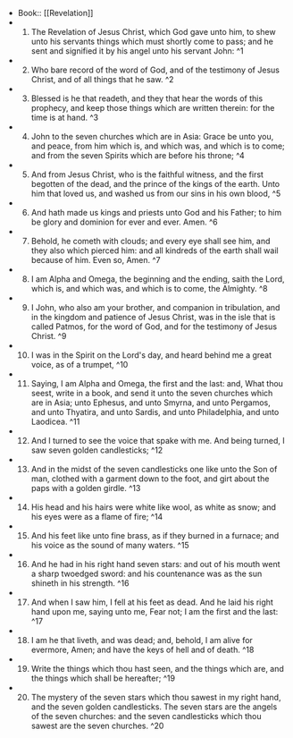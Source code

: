 - Book:: [[Revelation]]
- 1. The Revelation of Jesus Christ, which God gave unto him, to shew unto his servants things which must shortly come to pass; and he sent and signified it by his angel unto his servant John: ^1
- 2. Who bare record of the word of God, and of the testimony of Jesus Christ, and of all things that he saw. ^2
- 3. Blessed is he that readeth, and they that hear the words of this prophecy, and keep those things which are written therein: for the time is at hand. ^3
- 4. John to the seven churches which are in Asia: Grace be unto you, and peace, from him which is, and which was, and which is to come; and from the seven Spirits which are before his throne; ^4
- 5. And from Jesus Christ, who is the faithful witness, and the first begotten of the dead, and the prince of the kings of the earth. Unto him that loved us, and washed us from our sins in his own blood, ^5
- 6. And hath made us kings and priests unto God and his Father; to him be glory and dominion for ever and ever. Amen. ^6
- 7. Behold, he cometh with clouds; and every eye shall see him, and they also which pierced him: and all kindreds of the earth shall wail because of him. Even so, Amen. ^7
- 8. I am Alpha and Omega, the beginning and the ending, saith the Lord, which is, and which was, and which is to come, the Almighty. ^8
- 9. I John, who also am your brother, and companion in tribulation, and in the kingdom and patience of Jesus Christ, was in the isle that is called Patmos, for the word of God, and for the testimony of Jesus Christ. ^9
- 10. I was in the Spirit on the Lord's day, and heard behind me a great voice, as of a trumpet, ^10
- 11. Saying, I am Alpha and Omega, the first and the last: and, What thou seest, write in a book, and send it unto the seven churches which are in Asia; unto Ephesus, and unto Smyrna, and unto Pergamos, and unto Thyatira, and unto Sardis, and unto Philadelphia, and unto Laodicea. ^11
- 12. And I turned to see the voice that spake with me. And being turned, I saw seven golden candlesticks; ^12
- 13. And in the midst of the seven candlesticks one like unto the Son of man, clothed with a garment down to the foot, and girt about the paps with a golden girdle. ^13
- 14. His head and his hairs were white like wool, as white as snow; and his eyes were as a flame of fire; ^14
- 15. And his feet like unto fine brass, as if they burned in a furnace; and his voice as the sound of many waters. ^15
- 16. And he had in his right hand seven stars: and out of his mouth went a sharp twoedged sword: and his countenance was as the sun shineth in his strength. ^16
- 17. And when I saw him, I fell at his feet as dead. And he laid his right hand upon me, saying unto me, Fear not; I am the first and the last: ^17
- 18. I am he that liveth, and was dead; and, behold, I am alive for evermore, Amen; and have the keys of hell and of death. ^18
- 19. Write the things which thou hast seen, and the things which are, and the things which shall be hereafter; ^19
- 20. The mystery of the seven stars which thou sawest in my right hand, and the seven golden candlesticks. The seven stars are the angels of the seven churches: and the seven candlesticks which thou sawest are the seven churches. ^20
